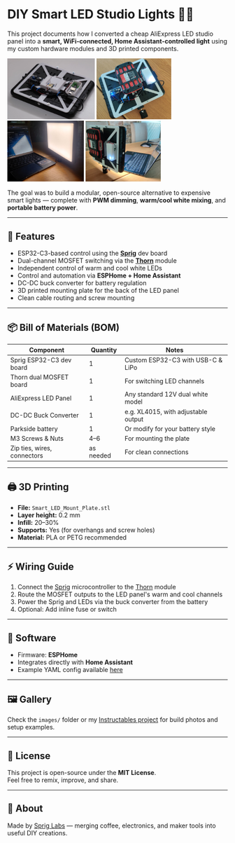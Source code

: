 # DIY Smart LED Studio Lights 🔧💡

This project documents how I converted a cheap AliExpress LED studio panel into a **smart, WiFi-connected, Home Assistant-controlled light** using my custom hardware modules and 3D printed components.

<img src="images/11.3.png" alt="assembly" width="200"/> <img src="images/IMG_20250709_180710.jpg" alt="with_battery" width="171"/> <img src="images/IMG_20250709_181631.jpg" alt="working_1" width="175"/> <img src="images/IMG_20250709_181638.jpg" alt="working_1" width="172"/>


The goal was to build a modular, open-source alternative to expensive smart lights — complete with **PWM dimming**, **warm/cool white mixing**, and **portable battery power**.

---

## 🧠 Features

- ESP32-C3-based control using the [**Sprig**](https://sprig-labs.com/sprig-esp32-development-board) dev board
- Dual-channel MOSFET switching via the [**Thorn**](https://sprig-labs.com/thorn-dual-mosfet-controller) module
- Independent control of warm and cool white LEDs
- Control and automation via **ESPHome + Home Assistant**
- DC-DC buck converter for battery regulation
- 3D printed mounting plate for the back of the LED panel
- Clean cable routing and screw mounting

---

## 📦 Bill of Materials (BOM)

| Component                   | Quantity | Notes                                |
|-----------------------------|----------|--------------------------------------|
| Sprig ESP32-C3 dev board    | 1        | Custom ESP32-C3 with USB-C & LiPo    |
| Thorn dual MOSFET board     | 1        | For switching LED channels           |
| AliExpress LED Panel        | 1        | Any standard 12V dual white model    |
| DC-DC Buck Converter        | 1        | e.g. XL4015, with adjustable output  |
| Parkside battery            | 1        | Or modify for your battery style     |
| M3 Screws & Nuts            | 4–6      | For mounting the plate               |
| Zip ties, wires, connectors | as needed| For clean connections                |

---

## 🖨️ 3D Printing

- **File:** `Smart_LED_Mount_Plate.stl`
- **Layer height:** 0.2 mm
- **Infill:** 20–30%
- **Supports:** Yes (for overhangs and screw holes)
- **Material:** PLA or PETG recommended

---

## ⚡ Wiring Guide

1. Connect the [Sprig](https://www.tindie.com/products/spriglabs/sprig-esp32-c3-development-board/) microcontroller to the [Thorn](https://www.tindie.com/products/spriglabs/thorn-dual-mosfet-controller/) module
2. Route the MOSFET outputs to the LED panel's warm and cool channels
3. Power the Sprig and LEDs via the buck converter from the battery
4. Optional: Add inline fuse or switch

---

## 📲 Software

- Firmware: **ESPHome**  
- Integrates directly with **Home Assistant**
- Example YAML config available [here](home-assistant-configuration.yaml)

---

## 🖼️ Gallery

Check the `images/` folder or my [Instructables project](https://www.instructables.com/DIY-Smart-Studio-LED-Panel-With-ESP32-and-Home-Ass/) for build photos and setup examples.

---

## 📎 License

This project is open-source under the **MIT License**.  
Feel free to remix, improve, and share.

---

## 🧠 About

Made by [Sprig Labs](https://sprig-labs.com) — merging coffee, electronics, and maker tools into useful DIY creations.
